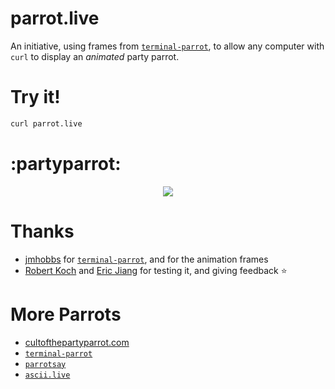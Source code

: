 # parrot.live

An initiative, using frames from [`terminal-parrot`](https://github.com/jmhobbs/terminal-parrot), to allow any computer with `curl` to display an _animated_ party parrot.

# Try it!
```bash
curl parrot.live
```

# :partyparrot:
<div align="center">
  <img src='https://d.pr/i/jKluc0.gif' />
</div>

# Thanks
* [jmhobbs](https://github.com/jmhobbs) for [`terminal-parrot`](https://github.com/jmhobbs/terminal-parrot), and for the animation frames
* [Robert Koch](https://github.com/kochie/) and [Eric Jiang](https://github.com/lorderikir) for testing it, and giving feedback ⭐

# More Parrots
* [cultofthepartyparrot.com](http://cultofthepartyparrot.com/)
* [`terminal-parrot`](https://github.com/jmhobbs/terminal-parrot)
* [`parrotsay`](https://github.com/matheuss/parrotsay)
* [`ascii.live`](https://github.com/hugomd/ascii.live)
